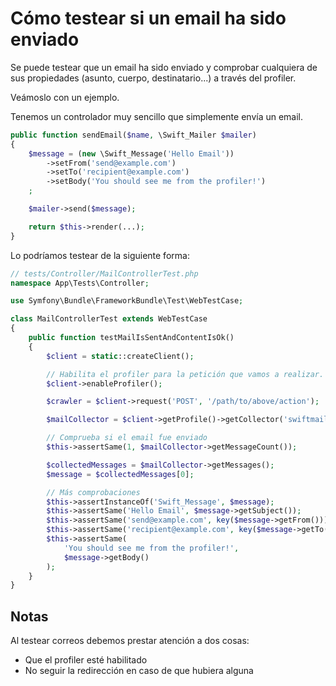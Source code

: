 # Cómo testear si un email ha sido enviado

Se puede testear que un email ha sido enviado y comprobar cualquiera de sus propiedades (asunto, cuerpo, destinatario...) a través del profiler.

Veámoslo con un ejemplo.

Tenemos un controlador muy sencillo que simplemente envía un email.

```php
public function sendEmail($name, \Swift_Mailer $mailer)
{
    $message = (new \Swift_Message('Hello Email'))
        ->setFrom('send@example.com')
        ->setTo('recipient@example.com')
        ->setBody('You should see me from the profiler!')
    ;

    $mailer->send($message);

    return $this->render(...);
}
```

Lo podríamos testear de la siguiente forma:

```php
// tests/Controller/MailControllerTest.php
namespace App\Tests\Controller;

use Symfony\Bundle\FrameworkBundle\Test\WebTestCase;

class MailControllerTest extends WebTestCase
{
    public function testMailIsSentAndContentIsOk()
    {
        $client = static::createClient();

        // Habilita el profiler para la petición que vamos a realizar.
        $client->enableProfiler();

        $crawler = $client->request('POST', '/path/to/above/action');

        $mailCollector = $client->getProfile()->getCollector('swiftmailer');

        // Comprueba si el email fue enviado
        $this->assertSame(1, $mailCollector->getMessageCount());

        $collectedMessages = $mailCollector->getMessages();
        $message = $collectedMessages[0];

        // Más comprobaciones
        $this->assertInstanceOf('Swift_Message', $message);
        $this->assertSame('Hello Email', $message->getSubject());
        $this->assertSame('send@example.com', key($message->getFrom()));
        $this->assertSame('recipient@example.com', key($message->getTo()));
        $this->assertSame(
            'You should see me from the profiler!',
            $message->getBody()
        );
    }
}
```

## Notas

Al testear correos debemos prestar atención a dos cosas:

- Que el profiler esté habilitado
- No seguir la redirección en caso de que hubiera alguna
